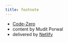 ```yaml
---
title: footnote
---
```


* [Code-Zero](https://code0.netlify.com/)
* content by Mudit Porwal
* delivered by [Netlify](https://www.netlify.com/)
